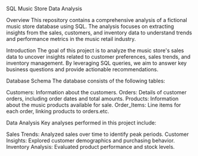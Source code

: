 SQL Music Store Data Analysis

Overview
This repository contains a comprehensive analysis of a fictional music store database using SQL. The analysis focuses on extracting insights from the sales, customers, and inventory data to understand trends and performance metrics in the music retail industry.

Introduction
The goal of this project is to analyze the music store's sales data to uncover insights related to customer preferences, sales trends, and inventory management. By leveraging SQL queries, we aim to answer key business questions and provide actionable recommendations.

Database Schema
The database consists of the following tables:

Customers: Information about the customers.
Orders: Details of customer orders, including order dates and total amounts.
Products: Information about the music products available for sale.
Order_Items: Line items for each order, linking products to orders.etc.

Data Analysis
Key analyses performed in this project include:

Sales Trends: Analyzed sales over time to identify peak periods.
Customer Insights: Explored customer demographics and purchasing behavior.
Inventory Analysis: Evaluated product performance and stock levels.
